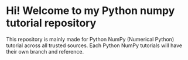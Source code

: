 # Hi! Welcome to my Python numpy tutorial repository
This repository is mainly made for Python NumPy (Numerical Python) tutorial across all trusted sources. Each Python NumPy tutorials will have their own branch and reference.
